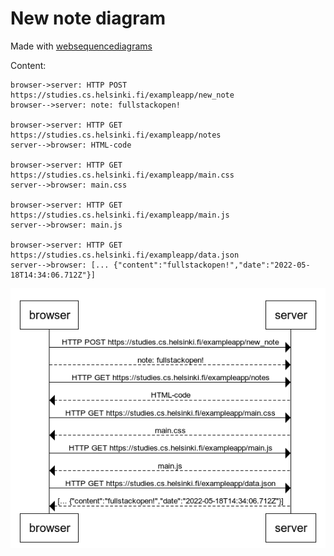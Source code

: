 # New note diagram
Made with [websequencediagrams](https://www.websequencediagrams.com/)

Content:
```
browser->server: HTTP POST https://studies.cs.helsinki.fi/exampleapp/new_note
browser-->server: note: fullstackopen!

browser->server: HTTP GET https://studies.cs.helsinki.fi/exampleapp/notes
server-->browser: HTML-code

browser->server: HTTP GET https://studies.cs.helsinki.fi/exampleapp/main.css
server-->browser: main.css

browser->server: HTTP GET https://studies.cs.helsinki.fi/exampleapp/main.js
server-->browser: main.js

browser->server: HTTP GET https://studies.cs.helsinki.fi/exampleapp/data.json
server-->browser: [... {"content":"fullstackopen!","date":"2022-05-18T14:34:06.712Z"}]
```

![ex4diagram](ex4diagram.png)